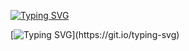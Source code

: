 [![Typing SVG](https://readme-typing-svg.demolab.com?font=Fira+Code&pause=1000&color=6CF7A4&repeat=false&width=435&lines=Hello%2C+im+JavaToast+!+%F0%9F%98%84;Nice+to+meet+you+%F0%9F%91%8B)](https://git.io/typing-svg)

[![Typing SVG](https://readme-typing-svg.demolab.com?font=Fira+Code&pause=1000&color=A5DEF7&width=435&lines=Minecraft+server+developer;4%2B+years+of+Java+experience;Learning+HTML%2FCSS%2FJS..)](https://git.io/typing-svg)
